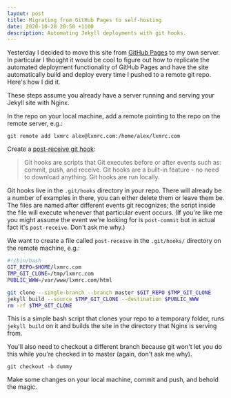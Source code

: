 ```yaml
---
layout: post
title: Migrating from GitHub Pages to self-hosting
date: 2020-10-28 20:50 +1100
description: Automating Jekyll deployments with git hooks.
---
```


Yesterday I decided to move this site from [GitHub Pages](https://pages.github.com/) to my own server. In particular I thought it would be cool to figure out how to replicate the automated deployment functionality of GitHub Pages and have the site automatically build and deploy every time I pushed to a remote git repo. Here's how I did it.

These steps assume you already have a server running and serving your Jekyll site with Nginx.

In the repo on your local machine, add a remote pointing to the repo on the remote server, e.g.:

```shell
git remote add lxmrc alex@lxmrc.com:/home/alex/lxmrc.com
```

Create a [post-receive git hook](https://githooks.com/): 

>Git hooks are scripts that Git executes before or after events such as: commit, push, and receive. Git hooks are a built-in feature - no need to download anything. Git hooks are run locally.

Git hooks live in the `.git/hooks` directory in your repo. There will already be a number of examples in there, you can either delete them or leave them be. The files are named after different events git recognizes; the script inside the file will execute whenever that particular event occurs. (If you're like me you might assume the event we're looking for is `post-commit` but in actual fact it's `post-receive`. Don't ask me why.)

We want to create a file called `post-receive` in the `.git/hooks/` directory on the remote machine, e.g.:

```bash
#!/bin/bash
GIT_REPO=$HOME/lxmrc.com
TMP_GIT_CLONE=/tmp/lxmrc.com
PUBLIC_WWW=/var/www/lxmrc.com/html

git clone --single-branch --branch master $GIT_REPO $TMP_GIT_CLONE
jekyll build --source $TMP_GIT_CLONE --destination $PUBLIC_WWW
rm -rf $TMP_GIT_CLONE
```

This is a simple bash script that clones your repo to a temporary folder, runs `jekyll build` on it and builds the site in the directory that Nginx is serving from.

You'll also need to checkout a different branch because git won't let you do this while you're checked in to master (again, don't ask me why).

```shell
git checkout -b dummy
```

Make some changes on your local machine, commit and push, and behold the magic.
